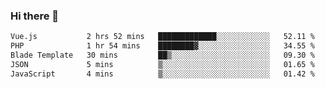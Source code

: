 ### Hi there 👋

<!--START_SECTION:waka-->

```txt
Vue.js           2 hrs 52 mins   █████████████░░░░░░░░░░░░   52.11 %
PHP              1 hr 54 mins    ████████▓░░░░░░░░░░░░░░░░   34.55 %
Blade Template   30 mins         ██▒░░░░░░░░░░░░░░░░░░░░░░   09.30 %
JSON             5 mins          ▒░░░░░░░░░░░░░░░░░░░░░░░░   01.65 %
JavaScript       4 mins          ▒░░░░░░░░░░░░░░░░░░░░░░░░   01.42 %
```

<!--END_SECTION:waka-->

<!--
**Jonas-VanHaeken/Jonas-VanHaeken** is a ✨ _special_ ✨ repository because its `README.md` (this file) appears on your GitHub profile.

Here are some ideas to get you started:

- 🔭 I’m currently working on ...
- 🌱 I’m currently learning ...
- 👯 I’m looking to collaborate on ...
- 🤔 I’m looking for help with ...
- 💬 Ask me about ...
- 📫 How to reach me: ...
- 😄 Pronouns: ...
- ⚡ Fun fact: ...
-->
